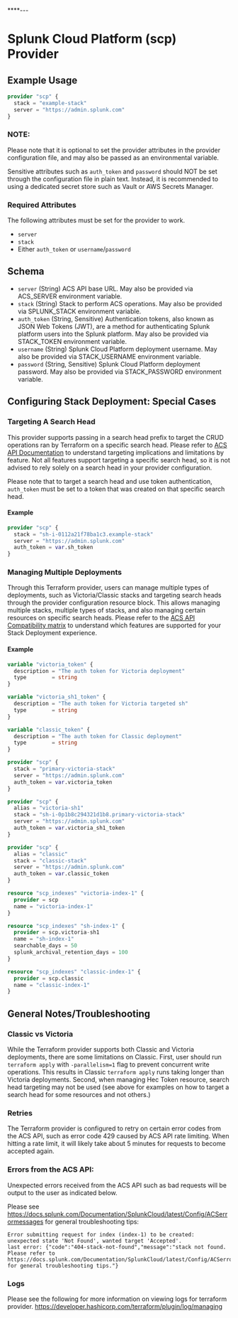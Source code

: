 ****---


# Splunk Cloud Platform (scp) Provider


## Example Usage

```terraform
provider "scp" {
  stack = "example-stack"
  server = "https://admin.splunk.com"
}
```

### NOTE:
Please note that it is optional to set the provider attributes in the provider configuration file, and may also be passed as an environmental variable.

Sensitive attributes such as `auth_token` and `password` should NOT be set through the configuration file in plain text.
Instead, it is recommended to using a dedicated secret store such as Vault or AWS Secrets Manager.

### Required Attributes
The following attributes must be set for the provider to work.
- `server`
- `stack`
- Either `auth_token` or `username`/`password`

## Schema

- `server` (String) ACS API base URL. May also be provided via ACS_SERVER environment variable.
- `stack` (String) Stack to perform ACS operations. May also be provided via SPLUNK_STACK environment variable.
- `auth_token` (String, Sensitive) Authentication tokens, also known as JSON Web Tokens (JWT), are a method for authenticating Splunk platform users into the Splunk platform. May also be provided via STACK_TOKEN environment variable.
- `username` (String) Splunk Cloud Platform deployment username. May also be provided via STACK_USERNAME environment variable.
- `password` (String, Sensitive) Splunk Cloud Platform deployment password. May also be provided via STACK_PASSWORD environment variable.

## Configuring Stack Deployment: Special Cases 

### Targeting A Search Head

This provider supports passing in a search head prefix to target the CRUD operations ran by Terraform on a specific search head. 
Please refer to [ACS API Documentation](https://docs.splunk.com/Documentation/SplunkCloud/9.0.2205/Config/ACSIntro) to understand 
targeting implications and limitations by feature. Not all features support targeting a specific search head, 
so it is not advised to rely solely on a search head in your provider configuration. 

Please note that to target a search head and use token authentication, `auth_token` must be set to a token that was created
on that specific search head. 

#### Example

```terraform
provider "scp" {
  stack = "sh-i-0112a21f78ba1c3.example-stack"
  server = "https://admin.splunk.com"
  auth_token = var.sh_token
}
```

### Managing Multiple Deployments 

Through this Terraform provider, users can manage multiple types of deployments, such as Victoria/Classic stacks and targeting search heads through the 
provider configuration resource block. This allows managing multiple stacks, multiple types of stacks, and also 
managing certain resources on specific search heads. Please refer to the [ACS API Compatibility matrix](https://docs.splunk.com/Documentation/SplunkCloud/9.0.2205/Config/ACSreqs) to understand which
features are supported for your Stack Deployment experience. 

#### Example 

```terraform
variable "victoria_token" {
  description = "The auth token for Victoria deployment"
  type        = string
}

variable "victoria_sh1_token" {
  description = "The auth token for Victoria targeted sh"
  type        = string
}

variable "classic_token" {
  description = "The auth token for Classic deployment"
  type        = string
}

provider "scp" {
  stack = "primary-victoria-stack"
  server = "https://admin.splunk.com"
  auth_token = var.victoria_token
}

provider "scp" {
  alias = "victoria-sh1"
  stack = "sh-i-0p1b8c294321d1b8.primary-victoria-stack"
  server = "https://admin.splunk.com"
  auth_token = var.victoria_sh1_token
}

provider "scp" {
  alias = "classic"
  stack = "classic-stack"
  server = "https://admin.splunk.com"
  auth_token = var.classic_token
}

resource "scp_indexes" "victoria-index-1" {
  provider = scp
  name = "victoria-index-1"
}

resource "scp_indexes" "sh-index-1" {
  provider = scp.victoria-sh1
  name = "sh-index-1"
  searchable_days = 50
  splunk_archival_retention_days = 100
}

resource "scp_indexes" "classic-index-1" {
  provider = scp.classic
  name = "classic-index-1"
}
```
## General Notes/Troubleshooting

### Classic vs Victoria

While the Terraform provider supports both Classic and Victoria deployments, there are some limitations on Classic. 
First, user should run `terraform apply` with `-parallelism=1` flag to prevent concurrent write operations. This results in 
Classic `terraform apply` runs taking longer than Victoria deployments. Second, when managing Hec Token resource, 
search head targeting may not be used (see above for examples on how to target a search head for some resources and not others.)

### Retries

The Terraform provider is configured to retry on certain error codes from the ACS API, such as error code 429 caused by
ACS API rate limiting. When hitting a rate limit, it will likely take about 5 minutes for requests to become accepted again.

### Errors from the ACS API:
Unexpected errors received from the ACS API such as bad requests will be output to the user as indicated below.

Please see https://docs.splunk.com/Documentation/SplunkCloud/latest/Config/ACSerrormessages for general troubleshooting tips:

``` 
Error submitting request for index (index-1) to be created: 
unexpected state 'Not Found', wanted target 'Accepted'. 
last error: {"code":"404-stack-not-found","message":"stack not found. 
Please refer to https://docs.splunk.com/Documentation/SplunkCloud/latest/Config/ACSerrormessages 
for general troubleshooting tips."}
```

### Logs
Please see the following for more information on viewing logs for terraform provider. https://developer.hashicorp.com/terraform/plugin/log/managing


